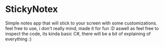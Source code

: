 # StickyNotex
Simple notes app that will stick to your screen with some customizations.
feel free to use, i don't really mind, made it for fun :D
aswell as feel free to inspect the code, its kinda basic C#, there will be a bit of explaining of everything :)
